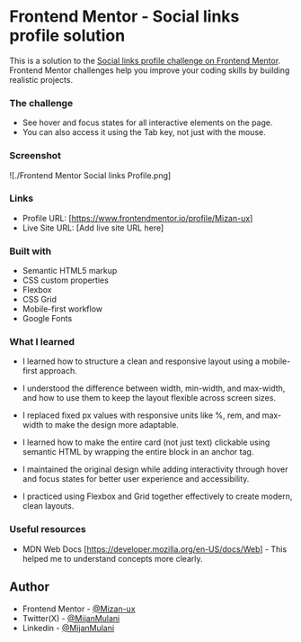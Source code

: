 # Frontend Mentor - Social links profile solution

This is a solution to the [Social links profile challenge on Frontend Mentor](https://www.frontendmentor.io/challenges/social-links-profile-UG32l9m6dQ). Frontend Mentor challenges help you improve your coding skills by building realistic projects. 

### The challenge

- See hover and focus states for all interactive elements on the page.
- You can also access it using the Tab key, not just with the mouse.

### Screenshot

![./Frontend Mentor Social links Profile.png]

### Links

- Profile URL: [https://www.frontendmentor.io/profile/Mizan-ux]
- Live Site URL: [Add live site URL here]

### Built with

- Semantic HTML5 markup
- CSS custom properties
- Flexbox
- CSS Grid
- Mobile-first workflow
- Google Fonts

### What I learned

- I learned how to structure a clean and responsive layout using a mobile-first approach.

- I understood the difference between width, min-width, and max-width, and how to use them to keep the layout flexible across screen sizes.

- I replaced fixed px values with responsive units like %, rem, and max-width to make the design more adaptable.

- I learned how to make the entire card (not just text) clickable using semantic HTML by wrapping the entire block in an anchor <a> tag.

- I maintained the original design while adding interactivity through hover and focus states for better user experience and accessibility.

- I practiced using Flexbox and Grid together effectively to create modern, clean layouts.

  
### Useful resources

- MDN Web Docs [https://developer.mozilla.org/en-US/docs/Web] - This helped me to understand concepts more clearly.

## Author

- Frontend Mentor - [@Mizan-ux](https://www.frontendmentor.io/profile/Mizan-ux)
- Twitter(X) - [@MijanMulani](https://www.linkedin.com/in/mijan-mulani-24a00630b/)
- Linkedin - [@MijanMulani](https://www.linkedin.com/in/mijan-mulani-24a00630b)


